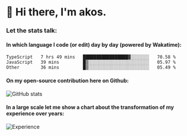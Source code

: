 # 👋 Hi there, I'm akos. 


### Let the stats talk:


#### In which language I code (or edit) day by day (powered by Wakatime): 

<!--START_SECTION:waka-->

```text
TypeScript   7 hrs 49 mins   █████████████████▓░░░░░░░   70.58 %
JavaScript   39 mins         █▒░░░░░░░░░░░░░░░░░░░░░░░   05.97 %
Other        36 mins         █▒░░░░░░░░░░░░░░░░░░░░░░░   05.49 %
```

<!--END_SECTION:waka-->

#### On my open-source contribution here on Github:
 
![GitHub stats](https://github-readme-stats.vercel.app/api?username=akosbalasko)

#### In a large scale let me show a chart about the transformation of my experience over years:   

![Experience](https://cr-skills-chart-widget.azurewebsites.net/api/api?username=akosbalasko)
